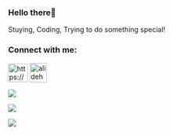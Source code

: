 
<h3>Hello there👋</h3>

Stuying, Coding, Trying to do something special!

<h3 align="left">Connect with me:</h3>
<p align="left">
<a href="https://www.linkedin.com/in/ali-dehkhodaei" target="blank"><img align="center" src="https://img.icons8.com/color/48/000000/linkedin.png" alt="https://www.linkedin.com/in/ali-dehkhodaei" height="38" width="40" /></a>
<a href="mailto:alidehkhodaei1998@gmail.com" target="blank"><img align="center" src="https://img.icons8.com/color/48/000000/gmail--v1.png" alt="alidehkhodaei" height="40" width="35" /></a>
</p>

<!--<p><img align="center" src="https://github-readme-stats.vercel.app/api?username=alidehkhodaei&show_icons=false&theme=dark&title_color=4caf50&icon_color=ffb74d&hide_title=false" /></p>-->

<p><img align="center" src="https://github-readme-streak-stats.herokuapp.com/?user=alidehkhodaei&theme=dark&fire=DD4D18&ring=DD4D18&currStreakLabel=DD4D18"  /></p>

<p><img align="center" src="https://github-readme-stats.vercel.app/api/wakatime?username=alidehkhodaei&hide=Groovy,JSON,XML,html,markdown,properties,prolog,css&theme=dark"/></p>

<p><img align="center" src="https://github-readme-stats.vercel.app/api/top-langs/?username=alidehkhodaei&layout=compact&theme=dark&title_color=FFFFFF&langs_count=10&hide=html,css "/></p>


